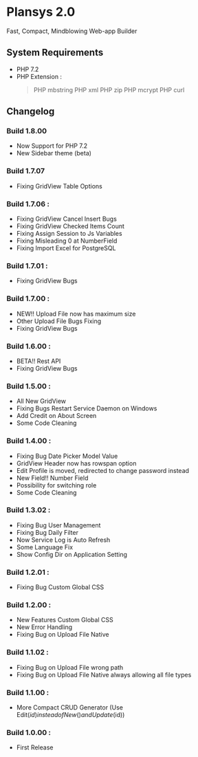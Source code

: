 # Plansys 2.0

Fast, Compact, Mindblowing Web-app Builder

## System Requirements

- PHP 7.2
- PHP Extension :
  > PHP mbstring
  > PHP xml
  > PHP zip
  > PHP mcrypt
  > PHP curl


## Changelog

### Build 1.8.00
- Now Support for PHP 7.2
- New Sidebar theme (beta)

### Build 1.7.07
- Fixing GridView Table Options

### Build 1.7.06 :
- Fixing GridView Cancel Insert Bugs
- Fixing GridView Checked Items Count
- Fixing Assign Session to Js Variables
- Fixing Misleading 0 at NumberField
- Fixing Import Excel for PostgreSQL

### Build 1.7.01 :
- Fixing GridView Bugs

### Build 1.7.00 :
- NEW!! Upload File now has maximum size
- Other Upload File Bugs Fixing
- Fixing GridView Bugs

### Build 1.6.00 :
- BETA!! Rest API
- Fixing GridView Bugs

### Build 1.5.00 :
- All New GridView
- Fixing Bugs Restart Service Daemon on Windows
- Add Credit on About Screen
- Some Code Cleaning

### Build 1.4.00 :
- Fixing Bug Date Picker Model Value
- GridView Header now has rowspan option
- Edit Profile is moved, redirected to change password instead
- New Field!! Number Field 
- Possibility for switching role
- Some Code Cleaning

### Build 1.3.02 :
- Fixing Bug User Management
- Fixing Bug Daily Filter
- Now Service Log is Auto Refresh
- Some Language Fix
- Show Config Dir on Application Setting

### Build 1.2.01 :
- Fixing Bug Custom Global CSS

### Build 1.2.00 :
- New Features Custom Global CSS
- New Error Handling
- Fixing Bug on Upload File Native

### Build 1.1.02 :
- Fixing Bug on Upload File wrong path
- Fixing Bug on Upload File Native always allowing all file types

### Build 1.1.00 :
- More Compact CRUD Generator (Use Edit($id) instead of New() and Update($id))

### Build 1.0.00 :
- First Release
